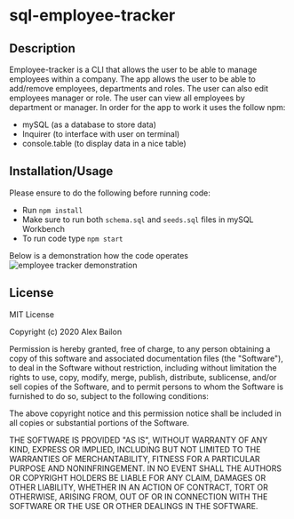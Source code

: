 # sql-employee-tracker
 
## Description
Employee-tracker is a CLI that allows the user to be able to manage employees within a company. The app allows the user to be able to add/remove employees, departments and roles. The user can also edit employees manager or role. The user can view all employees by department or manager. In order for the app to work it uses the follow npm:
* mySQL (as a database to store data)
* Inquirer (to interface with user on terminal)
* console.table (to display data in a nice table)

## Installation/Usage
Please ensure to do the following before running code:
* Run `npm install`
* Make sure to run both `schema.sql` and `seeds.sql` files in mySQL Workbench
* To run code type `npm start`

Below is a demonstration how the code operates  
![employee tracker demonstration](./assets/sql-Employee-Tracker.gif)
## License
MIT License

Copyright (c) 2020 Alex Bailon

Permission is hereby granted, free of charge, to any person obtaining a copy of this software and associated documentation files (the "Software"), to deal in the Software without restriction, including without limitation the rights to use, copy, modify, merge, publish, distribute, sublicense, and/or sell copies of the Software, and to permit persons to whom the Software is furnished to do so, subject to the following conditions:

The above copyright notice and this permission notice shall be included in all copies or substantial portions of the Software.

THE SOFTWARE IS PROVIDED "AS IS", WITHOUT WARRANTY OF ANY KIND, EXPRESS OR IMPLIED, INCLUDING BUT NOT LIMITED TO THE WARRANTIES OF MERCHANTABILITY, FITNESS FOR A PARTICULAR PURPOSE AND NONINFRINGEMENT. IN NO EVENT SHALL THE AUTHORS OR COPYRIGHT HOLDERS BE LIABLE FOR ANY CLAIM, DAMAGES OR OTHER LIABILITY, WHETHER IN AN ACTION OF CONTRACT, TORT OR OTHERWISE, ARISING FROM, OUT OF OR IN CONNECTION WITH THE SOFTWARE OR THE USE OR OTHER DEALINGS IN THE SOFTWARE.